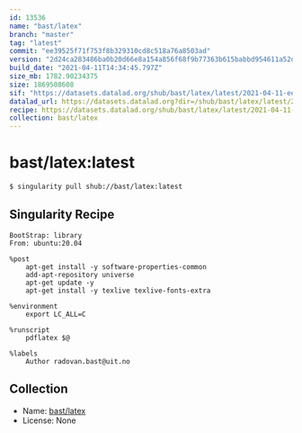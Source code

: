 ```yaml
---
id: 13536
name: "bast/latex"
branch: "master"
tag: "latest"
commit: "ee39525f71f753f8b329310cd8c518a76a8503ad"
version: "2d24ca283486ba0b20d66e8a154a856f68f9b77363b615babbd954611a52d772"
build_date: "2021-04-11T14:34:45.797Z"
size_mb: 1782.90234375
size: 1869508608
sif: "https://datasets.datalad.org/shub/bast/latex/latest/2021-04-11-ee39525f-2d24ca28/2d24ca283486ba0b20d66e8a154a856f68f9b77363b615babbd954611a52d772.sif"
datalad_url: https://datasets.datalad.org?dir=/shub/bast/latex/latest/2021-04-11-ee39525f-2d24ca28/
recipe: https://datasets.datalad.org/shub/bast/latex/latest/2021-04-11-ee39525f-2d24ca28/Singularity
collection: bast/latex
---
```


# bast/latex:latest

```bash
$ singularity pull shub://bast/latex:latest
```

## Singularity Recipe

```singularity
BootStrap: library
From: ubuntu:20.04

%post
    apt-get install -y software-properties-common
    add-apt-repository universe
    apt-get update -y
    apt-get install -y texlive texlive-fonts-extra

%environment
    export LC_ALL=C

%runscript
    pdflatex $@

%labels
    Author radovan.bast@uit.no
```

## Collection

 - Name: [bast/latex](https://github.com/bast/latex)
 - License: None

